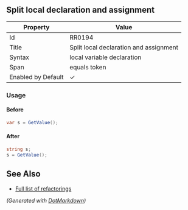 ## Split local declaration and assignment

| Property           | Value                                  |
| ------------------ | -------------------------------------- |
| Id                 | RR0194                                 |
| Title              | Split local declaration and assignment |
| Syntax             | local variable declaration             |
| Span               | equals token                           |
| Enabled by Default | &#x2713;                               |

### Usage

#### Before

```csharp
var s = GetValue();
```

#### After

```csharp
string s;
s = GetValue();
```

## See Also

* [Full list of refactorings](Refactorings.md)


*\(Generated with [DotMarkdown](http://github.com/JosefPihrt/DotMarkdown)\)*
